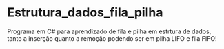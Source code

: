 # Estrutura_dados_fila_pilha
Programa em C# para aprendizado de fila e pilha em estrtura de dados, tanto a inserção quanto a remoção podendo ser em pilha LIFO e fila FIFO!
